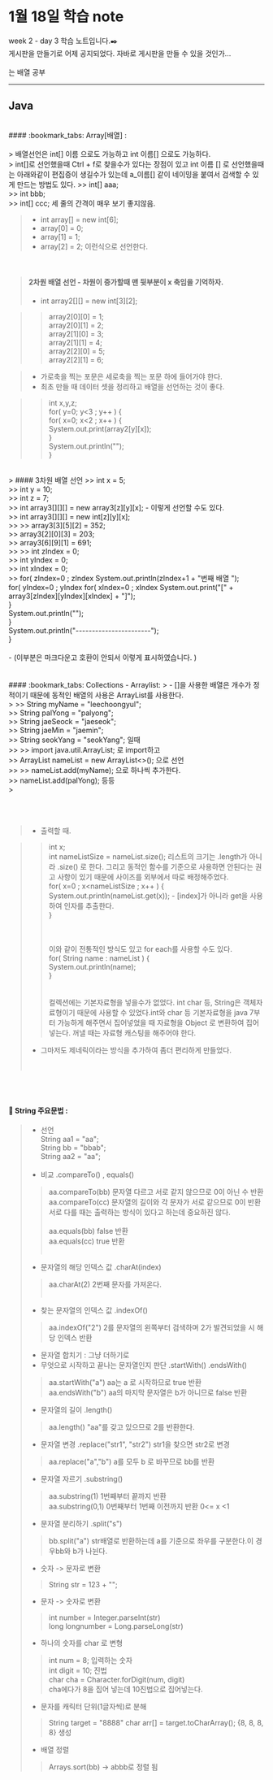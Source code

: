 1월 18일 학습 note
===================


week 2 - day 3 학습 노트입니다.:black_nib:  <br/> 게시판을 만들기로 어제 공지되었다. 자바로 게시판을 만들 수 있을 것인가...<br/><br/>
는 배열 공부<br/>

----------


Java
-------------
<br/>
#### :bookmark_tabs: Array[배열] : 
<br/><br/>
> 배열선언은 int[] 이름 으로도 가능하고 int 이름[] 으로도 가능하다.<br/>
> int[]로 선언했을때 Ctrl + f로 찾을수가 있다는 장점이 있고 int 이름 [] 로 선언했을때는 아래와같이 편집증이 생길수가 있는데 a_이름[] 같이 네이밍을 붙여서 검색할 수 있게 만드는 방법도 있다. 
>> int[] aaa; <br/>
>> int bbb; <br/>
>> int[] ccc;  세 줄의 간격이 매우 보기 좋지않음.<br/>

> - int array[] = new int[6];
> - array[0] = 0;
> - array[1] = 1;
> - array[2] = 2;  이런식으로 선언한다. 

<br/>

> #### 2차원 배열 선언 - 차원이 증가할때 맨 뒷부분이 x 축임을 기억하자.
> - int array2[][] = new int[3][2];  

>> array2[0][0] = 1;      
>> array2[0][1] = 2;     
>> array2[1][0] = 3;     
>> array2[1][1] = 4;     
>> array2[2][0] = 5;     
>> array2[2][1] = 6;        

> - 가로축을 찍는 포문은 세로축을 찍는 포문 하에 들어가야 한다.
> - 최초 만들 때 데이터 셋을 정리하고 배열을 선언하는 것이 좋다. <br/>

>>	int x,y,z;   <br/> 
>>	for( y=0; y<3 ; y++ ) {<br/>
>>		for( x=0; x<2 ; x++ ) {<br/>
>>			System.out.print(array2[y][x]);  <br/>
>>		}     <br/>
>>		System.out.println("");   <br/>
>>	}<br/>

<br/>
> #### 3차원 배열 선언 
>> int x = 5;<br/>
>> int y = 10;<br/>
>> int z = 7;<br/>
>> int array3[][][] = new array3[z][y][x];   - 이렇게 선언할 수도 있다.<br/>
>> int array3[][][] = new int[z][y][x];<br/>
>>		
>> array3[3][5][2] = 352;<br/>
>> array3[2][0][3] = 203;<br/>
>> array3[6][9][1] = 691;<br/>
>> 
>> int zIndex = 0;<br/>
>> int yIndex = 0;<br/>
>> int xIndex = 0;<br/>
>> 
 for( zIndex=0 ; zIndex<z ; zIndex++) { <br/>
 	System.out.println(zIndex+1 + "번째 배열 ");<br/>
 	for( yIndex=0 ; yIndex<y ; yIndex++) {<br/> 		
 		for( xIndex=0 ; xIndex<x ; xIndex++) {<br/>
				System.out.print("[" + array3[zIndex][yIndex][xIndex] + "]");<br/>
				}<br/>
				System.out.println("");<br/>
			}<br/>
			System.out.println("-----------------------");<br/>
		}   <br/><br/>
 - (이부분은 마크다운고 호환이 안되서 이렇게 표시하였습니다. )
<br/>
<br/>
<br/>
#### :bookmark_tabs: Collections - Arraylist:
> - []을 사용한 배열은 개수가 정적이기 때문에 동적인 배열의 사용은 ArrayList를 사용한다.<br/>
>
>> String myName = "leechoongyul";<br/>
>> String palYong = "palyong";<br/>
>> String jaeSeock = "jaeseok";<br/>
>> String jaeMin = "jaemin";<br/>
>> String seokYang = "seokYang"; 일때 <br/>
>>
>> import java.util.ArrayList; 로 import하고 <br/>
>> ArrayList<String> nameList = new ArrayList<>(); 으로 선언 <br/>
>>
>> nameList.add(myName);  으로 하나씩 추가한다.<br/>
>> nameList.add(palYong); 등등 <br/>
>

<br/><br/>
> - 출력할 때. 

>> int x;<br/>
>> int nameListSize = nameList.size();  리스트의 크기는 .length가 아니라 .size() 로 한다. 그리고 동적인 함수를 기준으로 사용하면 안된다는 권고 사항이 있기 때문에 사이즈를 외부에서 따로 배정해주었다.<br/>
>> for( x=0 ; x<nameListSize ; x++ ) {<br/>
>> 	System.out.println(nameList.get(x));   - [index]가 아니라 get을 사용하여 인자를 추출한다. <br/>
>> }<br/><br/><br/>
>> 	
>>	이와 같이 전통적인 방식도 있고 for each를 사용할 수도 있다.  <br/>
>>	for( String name : nameList ) {<br/>
>>		System.out.println(name);<br/>
>>	}<br/>
><br/><br/>
> 컬렉션에는 기본자료형을 넣을수가 없었다. int char 등, String은 객체자료형이기 때문에 사용할 수 있었다.int와 char 등 기본자료형을 java 7부터 가능하게 해주면서 집어넣었을 때 자료형을 Object 로 변환하여 집어넣는다. 꺼낼 때는 자료형 캐스팅을 해주어야 한다. <br/>
> - 그마저도 제네릭이라는 방식을 추가하여 좀더 편리하게 만들었다.
><br/>

<br/><br/>

#### :bookmark_tabs: String 주요문법 :
> - 선언 <br/>
> String aa1 = "aa";<br/>
> String bb = "bbab";<br/>
> String aa2 = "aa";<br/><br/>
> - 비교 .compareTo() , equals()
>> aa.compareTo(bb) 문자열 다르고 서로 같지 않으므로 0이 아닌 수 반환  <br/>
>> aa.compareTo(cc) 문자열의 길이와 각 문자가 서로 같으므로 0이 반환 <br/>
>>  서로 다를 때는 출력하는 방식이 있다고 하는데 중요하진 않다. <br/><br/>
>> aa.equals(bb)  false 반환<br/>
>> aa.equals(cc)  true 반환<br/><br/>
> - 문자열의 해당 인덱스 값 .charAt(index)
>> aa.charAt(2)  2번째 문자를 가져온다.<br/><br/>
> - 찾는 문자열의 인덱스 값 .indexOf()
>> aa.indexOf("2")   2를 문자열의 왼쪽부터 검색하며 2가 발견되었을 시 해당 인덱스 반환<br/>
> - 문자열 합치기 : 그냥 더하기로 <br/>
> - 무엇으로 시작하고 끝나는 문자열인지 판단 .startWith()  .endsWith()<br/>
>> aa.startWith("a")   aa는 a 로 시작하므로 true 반환 <br/>
>> aa.endsWith("b")    aa의 마지막 문자열은 b가 아니므로 false 반환 <br/>
> - 문자열의 길이 .length()<br/>
>> aa.length()     "aa"를 갖고 있으므로 2를 반환한다. <br/>
> - 문자열 변경 .replace("str1", "str2") str1을 찾으면 str2로 변경 <br/>
>> aa.replace("a","b")   a를 모두 b 로 바꾸므로 bb를 반환<br/>
> - 문자열 자르기 .substring()
>> aa.substring(1)    1번째부터 끝까지 반환<br/>
>> aa.substring(0,1)  0번째부터 1번째 이전까지 반환 0<= x <1<br/>
> - 문자열 분리하기 .split("s")
>>  bb.split("a")     str배열로 반환하는데 a를 기준으로 좌우를 구분한다.이 경우bb와 b가 나뉜다. 
> - 숫자 -> 문자로 변환  
>>  String str = 123 + "";<br/>
> - 문자 -> 숫자로 변환 
>> int number = Integer.parseInt(str)<br/>
>> long longnumber = Long.parseLong(str)<br/>
> -  하나의 숫자를 char 로 변형
>> 	int num = 8;    입력하는 숫자 <br/>
>>	int digit = 10;  진법 <br/>
>>  char cha = Character.forDigit(num, digit)  <br/>
>>	cha에다가 8을 집어 넣는데 10진법으로 집어넣는다.
> - 문자를 캐릭터 단위(1글자씩)로 분해
>> String target = "8888"
>> char arr[] = target.toCharArray();   {8, 8, 8, 8} 생성
> -  배열 정렬
>> Arrays.sort(bb)  -> abbb로 정렬 됨 